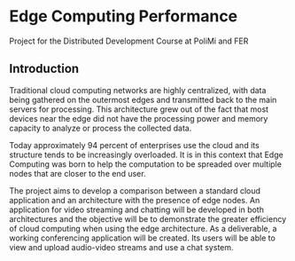 # Edge Computing Performance
Project for the Distributed Development Course at PoliMi and FER
## Introduction
Traditional cloud computing networks are highly centralized, with data being gathered on the outermost edges and transmitted back to the main servers for processing. This architecture grew out of the fact that most devices near the edge did not have the processing power and memory capacity to analyze or process the collected data.

Today approximately 94 percent of enterprises use the cloud and its structure tends to be increasingly overloaded. It is in this context that Edge Computing was born to help the computation to be spreaded over multiple nodes that are closer to the end user.

The project aims to develop a comparison between a standard cloud application and an architecture with the presence of edge nodes. An application for video streaming and chatting will be developed in both architectures and the objective will be to demonstrate the greater efficiency of cloud computing when using the edge architecture.
As a deliverable, a working conferencing application will be created. Its users will be able to view and upload audio-video streams and use a chat system.
